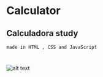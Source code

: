 # Calculator

## Calculadora study
`made in HTML , CSS and JavaScript`

#

![alt text](https://i.imgur.com/JTudAIQ.png)

